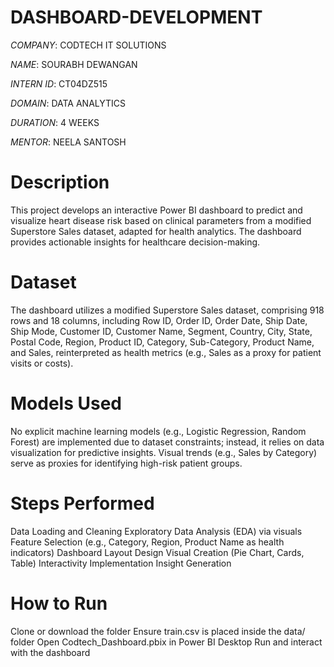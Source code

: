 # DASHBOARD-DEVELOPMENT

*COMPANY*: CODTECH IT SOLUTIONS

*NAME*: SOURABH DEWANGAN

*INTERN ID*: CT04DZ515

*DOMAIN*:  DATA ANALYTICS

*DURATION*: 4 WEEKS

*MENTOR*: NEELA SANTOSH

# Description
This project develops an interactive Power BI dashboard to predict and visualize heart disease risk based on clinical parameters from a modified Superstore Sales dataset, adapted for health analytics. The dashboard provides actionable insights for healthcare decision-making.

# Dataset
The dashboard utilizes a modified Superstore Sales dataset, comprising 918 rows and 18 columns, including Row ID, Order ID, Order Date, Ship Date, Ship Mode, Customer ID, Customer Name, Segment, Country, City, State, Postal Code, Region, Product ID, Category, Sub-Category, Product Name, and Sales, reinterpreted as health metrics (e.g., Sales as a proxy for patient visits or costs).

# Models Used
No explicit machine learning models (e.g., Logistic Regression, Random Forest) are implemented due to dataset constraints; instead, it relies on data visualization for predictive insights.
Visual trends (e.g., Sales by Category) serve as proxies for identifying high-risk patient groups.

# Steps Performed
Data Loading and Cleaning
Exploratory Data Analysis (EDA) via visuals
Feature Selection (e.g., Category, Region, Product Name as health indicators)
Dashboard Layout Design
Visual Creation (Pie Chart, Cards, Table)
Interactivity Implementation
Insight Generation

# How to Run
Clone or download the folder
Ensure train.csv is placed inside the data/ folder
Open Codtech_Dashboard.pbix in Power BI Desktop
Run and interact with the dashboard
